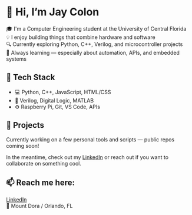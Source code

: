 # 👋 Hi, I’m Jay Colon

🎓 I'm a Computer Engineering student at the University of Central Florida  
💡 I enjoy building things that combine hardware and software  
🔍 Currently exploring Python, C++, Verilog, and microcontroller projects  
🌱 Always learning — especially about automation, APIs, and embedded systems  

## 🧰 Tech Stack
- 💻 Python, C++, JavaScript, HTML/CSS
- 🧠 Verilog, Digital Logic, MATLAB
- ⚙️ Raspberry Pi, Git, VS Code, APIs

## 🚧 Projects
Currently working on a few personal tools and scripts — public repos coming soon!

In the meantime, check out my [LinkedIn](https://www.linkedin.com/in/jay-colon-2a6258243/) or reach out if you want to collaborate on something cool.

## 📫 Reach me here:
[LinkedIn](https://www.linkedin.com/in/jay-colon-2a6258243/)  
📍 Mount Dora / Orlando, FL
